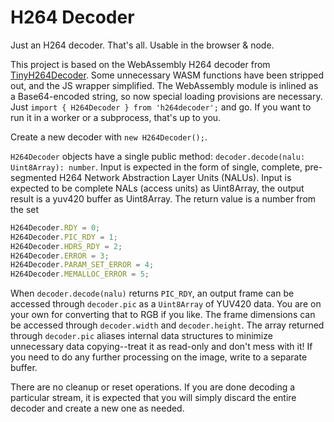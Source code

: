 # H264 Decoder

Just an H264 decoder. That's all. Usable in the browser & node.

This project is based on the WebAssembly H264 decoder from [TinyH264Decoder](https://github.com/udevbe/tinyh264). Some unnecessary WASM functions have been stripped out, and the JS wrapper simplified. The WebAssembly module is inlined as a Base64-encoded string, so now special loading provisions are necessary. Just `import { H264Decoder } from 'h264decoder';` and go. If you want to run it in a worker or a subprocess, that's up to you.

Create a new decoder with `new H264Decoder();`. 

`H264Decoder` objects have a single public method: `decoder.decode(nalu: Uint8Array): number`. Input is expected in the form of single, complete, pre-segmented H264 Network Abstraction Layer Units (NALUs). 
Input is expected to be complete NALs (access units) as Uint8Array, the output result is a yuv420 buffer as Uint8Array. The return value is a number from the set

```ts
H264Decoder.RDY = 0;
H264Decoder.PIC_RDY = 1;
H264Decoder.HDRS_RDY = 2;
H264Decoder.ERROR = 3;
H264Decoder.PARAM_SET_ERROR = 4;
H264Decoder.MEMALLOC_ERROR = 5;
```

When `decoder.decode(nalu)` returns `PIC_RDY`, an output frame can be accessed through `decoder.pic` as a `Uint8Array` of YUV420 data. You are on your own for converting that to RGB if you like. The frame dimensions can be accessed through `decoder.width` and `decoder.height`. The array returned through `decoder.pic` aliases internal data structures to minimize unnecessary data copying--treat it as read-only and don't mess with it! If you need to do any further processing on the image, write to a separate buffer.

There are no cleanup or reset operations. If you are done decoding a particular stream, it is expected that you will simply discard the entire decoder and create a new one as needed.